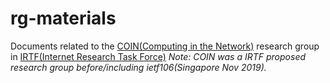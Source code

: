 # rg-materials
Documents related to the [COIN(Computing in the Network)](https://datatracker.ietf.org/rg/coinrg/about/) research group in [IRTF(Internet Research Task Force)](https://irtf.org/)
*Note: COIN was a IRTF proposed research group before/including ietf106(Singapore Nov 2019).*
